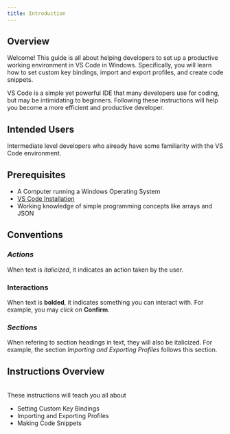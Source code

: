 ```yaml
---
title: Introduction
---
```


## Overview
Welcome! This guide is all about helping developers to set up a productive working environment in VS Code in Windows. Specifically, you will learn how to set custom key bindings, import and export profiles, and create code snippets.

VS Code is a simple yet powerful IDE that many developers use for coding, but may be intimidating to beginners. Following these instructions will help you become a more efficient and productive developer.

## Intended Users
Intermediate level developers who already have some familiarity with the VS Code environment.

## Prerequisites
* A Computer running a Windows Operating System
* [VS Code Installation](https://code.visualstudio.com/download)
* Working knowledge of simple programming concepts like arrays and JSON

## Conventions
### *Actions*
When text is *italicized*, it indicates an action taken by the user.
### **Interactions**
When text is **bolded**, it indicates something you can interact with. For example, you may *click* on **Confirm**.
### *Sections*
When refering to section headings in text, they will also be italicized. For example, the section *Importing and Exporting Profiles* follows this section. 

## Instructions Overview
<br>
These instructions will teach you all about
</br>

* Setting Custom Key Bindings
* Importing and Exporting Profiles
* Making Code Snippets
